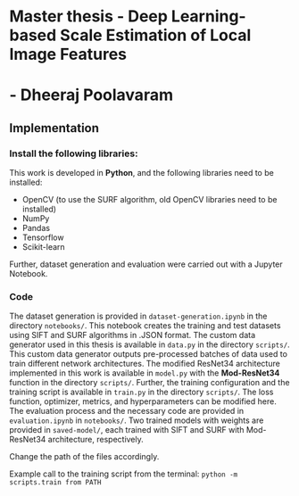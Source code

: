 # Master thesis - Deep Learning-based Scale Estimation of Local Image Features
#                                                         - Dheeraj Poolavaram

## Implementation

### Install the following libraries:

This work is developed in **Python**, and the following libraries need to be installed:

- OpenCV (to use the SURF algorithm, old OpenCV libraries need to be installed)
- NumPy
- Pandas
- Tensorflow
- Scikit-learn

Further, dataset generation and evaluation were carried out with a Jupyter Notebook.

### Code

The dataset generation is provided in `dataset-generation.ipynb` in the directory `notebooks/`. This notebook creates the training and test datasets using SIFT and SURF algorithms in .JSON format. The custom data generator used in this thesis is available in `data.py` in the directory `scripts/`. This custom data generator outputs pre-processed batches of data used to train different network architectures. The modified ResNet34 architecture implemented in this work is available in `model.py` with the **Mod-ResNet34** function in the directory `scripts/`. Further, the training configuration and the training script is available in `train.py` in the directory `scripts/`. The loss function, optimizer, metrics, and hyperparameters can be modified here. The evaluation process and the necessary code are provided in `evaluation.ipynb` in `notebooks/`. Two trained models with weights are provided in `saved-model/`, each trained with SIFT and SURF with Mod-ResNet34 architecture, respectively.


Change the path of the files accordingly.


Example call to the training script from the terminal: 
```python -m scripts.train from PATH```





